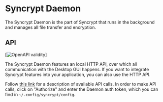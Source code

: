 # Syncrypt Daemon

The Syncrypt Daemon is the part of Syncrypt that runs in the background and
manages all file transfer and encryption.

## API

[![OpenAPI validity](http://online.swagger.io/validator?url=https://raw.githubusercontent.com/syncrypt/client/reliability/swagger.yaml)]

The Syncrypt Daemon features an local HTTP API, over which all communication
with the Desktop GUI happens. If you want to integrate Syncrypt features into
your application, you can also use the HTTP API.

Follow [this link](https://generator.swagger.io/?url=https://raw.githubusercontent.com/syncrypt/client/reliability/swagger.yaml)
for a description of available API calls. In order to make API calls, click on "Authorize" and enter
the Daemon auth token, which you can find in ``~/.config/syncrypt/config``.

